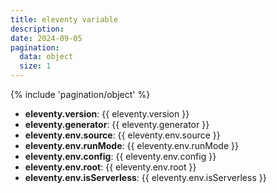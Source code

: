 ```yaml
---
title: eleventy variable
description: 
date: 2024-09-05
pagination:
  data: object
  size: 1
---
```

{% include 'pagination/object' %}

- **eleventy.version**: {{ eleventy.version }}
- **eleventy.generator**: {{ eleventy.generator }}
- **eleventy.env.source**: {{ eleventy.env.source }}
- **eleventy.env.runMode**: {{ eleventy.env.runMode }}
- **eleventy.env.config**: {{ eleventy.env.config }}
- **eleventy.env.root**: {{ eleventy.env.root }}
- **eleventy.env.isServerless**: {{ eleventy.env.isServerless }}